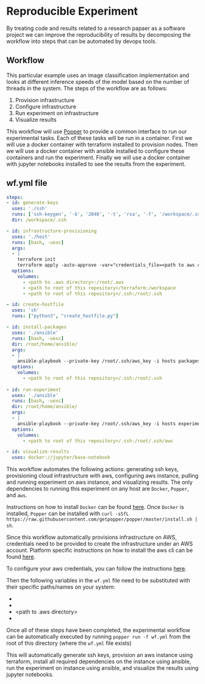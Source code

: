 # Reproducible Experiment
By treating code and results related to a research papaer as a software project we can improve the reproducibility of results by decomposing the workflow into steps that can be automated by devops tools.

## Workflow
This particular example uses an image classification implementation and looks at different inference speeds of the model based on the number of threads in the system.
The steps of the workflow are as follows:
1. Provision infrastructure
2. Configure infrastructure
3. Run experiment on infrastructure
4. Visualize results

This workflow will use [Popper](https://github.com/getpopper/popper) to provide a common interface to run our experimental tasks. Each of these tasks will be run in a container. First we will use a docker container with terraform installed to provision nodes. Then we will use a docker container with ansible installed to configure these containers and run the experiment. Finally we will use a docker container with jupyter notebooks installed to see the results from the experiment.

## wf.yml file
```yaml
steps:
- id: generate-keys
  uses: './ssh'
  runs: ['ssh-keygen', '-b', '2048', '-t', 'rsa', '-f', '/workspace/.ssh/aws_key', '-q', '-P', '']
  dir: /workspace/.ssh

- id: infrastructure-provisioning
  uses: './host'
  runs: [bash, -uexc]
  args: 
  - |
    terraform init
    terraform apply -auto-approve -var="credentials_file=<path to aws credentials file>" -var="profile=<profile name>"
  options:
    volumes:
      - <path to .aws directory>:/root/.aws
      - <path to root of this repository>/terraform:/workspace
      - <path to root of this repository>/.ssh:/root/.ssh

- id: create-hostfile
  uses: 'sh'
  runs: ["python3", "create_hostfile.py"]

- id: install-packages
  uses: './ansible'
  runs: [bash, -uexc]
  dir: /root/home/ansible/
  args:
  - |
    ansible-playbook --private-key /root/.ssh/aws_key -i hosts packages.yml
  options:
    volumes:
      - <path to root of this repository>/.ssh:/root/.ssh
 
- id: run-experiment
  uses: './ansible'
  runs: [bash, -uexc]
  dir: /root/home/ansible/
  args:
  - |
    ansible-playbook --private-key /root/.ssh/aws_key -i hosts experiment.yml
  options:
    volumes:
      - <path to root of this repository>/.ssh:/root/.ssh/aws

- id: visualize-results
  uses: docker://jupyter/base-notebook
```

This workflow automates the following actions: generating ssh keys, provisioning cloud infrastructure with aws, configuring aws instance, pulling and running experiment on aws instance, and visualizing results. The only dependencies to running this experiment on any host are `Docker`, `Popper`, and `aws`.

Instructions on how to install `Docker` can be found [here](https://docs.docker.com/get-docker/). Once `Docker` is installed, `Popper` can be installed with `curl -sSfL https://raw.githubusercontent.com/getpopper/popper/master/install.sh | sh`.

Since this workflow automatically provisions infrastructure on AWS, credentials need to be provided to create the infrastructure under an AWS account. Platform specific instructions on how to install the aws cli can be found [here](https://docs.aws.amazon.com/cli/latest/userguide/getting-started-install.html).

To configure your aws credentials, you can follow the instructions [here](https://docs.aws.amazon.com/cli/latest/userguide/cli-configure-quickstart.html).

Then the following variables in the `wf.yml` file need to be substituted with their specific paths/names on your system:
- <path to aws credentials file>
- <profile name>
- <path to .aws directory>
- <path to root of this repository>

Once all of these steps have been completed, the experimental workflow can be automatically executed by running `popper run -f wf.yml` from the root of this directory (where the `wf.yml` file exists)

This will automatically generate ssh keys, provision an aws instance using terraform, install all required dependencies on the instance using ansible, run the experiment on instance using ansible, and visualize the results using jupyter notebooks.




